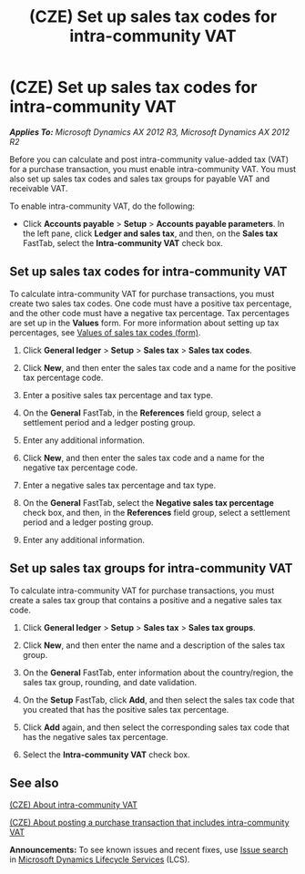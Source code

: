 ﻿---
title: (CZE) Set up sales tax codes for intra-community VAT
TOCTitle: (CZE) Set up sales tax codes for intra-community VAT
ms:assetid: d2eb668c-1df2-4efa-ba9f-afd7f5a54593
ms:mtpsurl: https://technet.microsoft.com/en-us/library/JJ677813(v=AX.60)
ms:contentKeyID: 49385013
ms.date: 04/18/2014
mtps_version: v=AX.60
---

# (CZE) Set up sales tax codes for intra-community VAT 


_**Applies To:** Microsoft Dynamics AX 2012 R3, Microsoft Dynamics AX 2012 R2_

Before you can calculate and post intra-community value-added tax (VAT) for a purchase transaction, you must enable intra-community VAT. You must also set up sales tax codes and sales tax groups for payable VAT and receivable VAT.

To enable intra-community VAT, do the following:

  - Click **Accounts payable** \> **Setup** \> **Accounts payable parameters**. In the left pane, click **Ledger and sales tax**, and then, on the **Sales tax** FastTab, select the **Intra-community VAT** check box.

## Set up sales tax codes for intra-community VAT

To calculate intra-community VAT for purchase transactions, you must create two sales tax codes. One code must have a positive tax percentage, and the other code must have a negative tax percentage. Tax percentages are set up in the **Values** form. For more information about setting up tax percentages, see [Values of sales tax codes (form)](https://technet.microsoft.com/en-us/library/aa500790\(v=ax.60\)).

1.  Click **General ledger** \> **Setup** \> **Sales tax** \> **Sales tax codes**.

2.  Click **New**, and then enter the sales tax code and a name for the positive tax percentage code.

3.  Enter a positive sales tax percentage and tax type.

4.  On the **General** FastTab, in the **References** field group, select a settlement period and a ledger posting group.

5.  Enter any additional information.

6.  Click **New**, and then enter the sales tax code and a name for the negative tax percentage code.

7.  Enter a negative sales tax percentage and tax type.

8.  On the **General** FastTab, select the **Negative sales tax percentage** check box, and then, in the **References** field group, select a settlement period and a ledger posting group.

9.  Enter any additional information.

## Set up sales tax groups for intra-community VAT

To calculate intra-community VAT for purchase transactions, you must create a sales tax group that contains a positive and a negative sales tax code.

1.  Click **General ledger** \> **Setup** \> **Sales tax** \> **Sales tax groups**.

2.  Click **New**, and then enter the name and a description of the sales tax group.

3.  On the **General** FastTab, enter information about the country/region, the sales tax group, rounding, and date validation.

4.  On the **Setup** FastTab, click **Add**, and then select the sales tax code that you created that has the positive sales tax percentage.

5.  Click **Add** again, and then select the corresponding sales tax code that has the negative sales tax percentage.

6.  Select the **Intra-community VAT** check box.

## See also

[(CZE) About intra-community VAT](cze-about-intra-community-vat.md)

[(CZE) About posting a purchase transaction that includes intra-community VAT](cze-about-posting-a-purchase-transaction-that-includes-intra-community-vat.md)

  
**Announcements:** To see known issues and recent fixes, use [Issue search](http://go.microsoft.com/fwlink/?linkid=389258) in [Microsoft Dynamics Lifecycle Services](http://go.microsoft.com/fwlink/?linkid=306505) (LCS).

